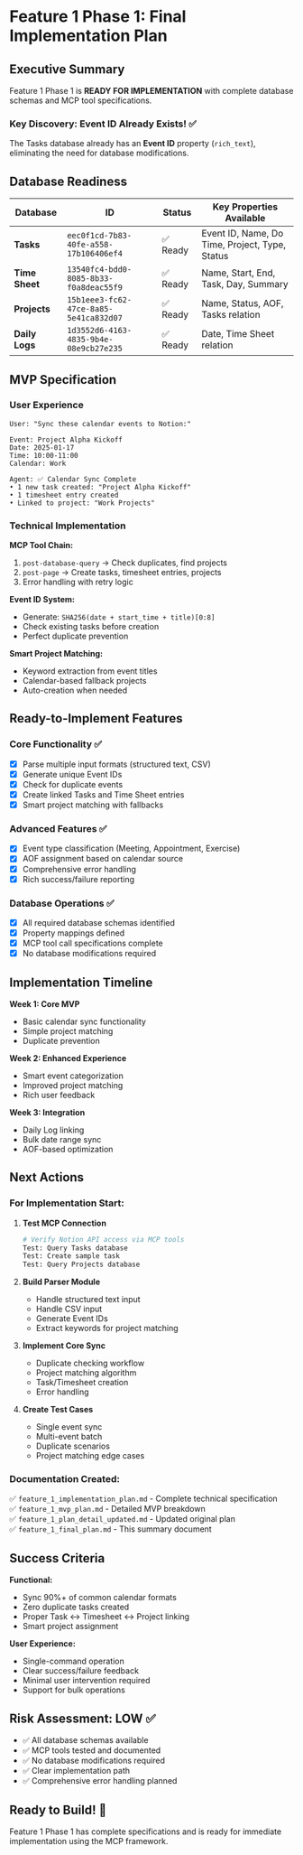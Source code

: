 # Feature 1 Phase 1: Final Implementation Plan

## Executive Summary

Feature 1 Phase 1 is **READY FOR IMPLEMENTATION** with complete database schemas and MCP tool specifications.

### Key Discovery: Event ID Already Exists! ✅

The Tasks database already has an **Event ID** property (`rich_text`), eliminating the need for database modifications.

## Database Readiness

| Database | ID | Status | Key Properties Available |
|----------|----|---------|-----------------------|
| **Tasks** | `eec0f1cd-7b83-40fe-a558-17b106406ef4` | ✅ Ready | Event ID, Name, Do Time, Project, Type, Status |
| **Time Sheet** | `13540fc4-bdd0-8085-8b33-f0a8deac55f9` | ✅ Ready | Name, Start, End, Task, Day, Summary |
| **Projects** | `15b1eee3-fc62-47ce-8a85-5e41ca832d07` | ✅ Ready | Name, Status, AOF, Tasks relation |
| **Daily Logs** | `1d3552d6-4163-4835-9b4e-08e9cb27e235` | ✅ Ready | Date, Time Sheet relation |

## MVP Specification

### User Experience
```
User: "Sync these calendar events to Notion:"

Event: Project Alpha Kickoff  
Date: 2025-01-17
Time: 10:00-11:00
Calendar: Work

Agent: ✅ Calendar Sync Complete
• 1 new task created: "Project Alpha Kickoff"
• 1 timesheet entry created  
• Linked to project: "Work Projects"
```

### Technical Implementation

**MCP Tool Chain:**
1. `post-database-query` → Check duplicates, find projects
2. `post-page` → Create tasks, timesheet entries, projects
3. Error handling with retry logic

**Event ID System:**
- Generate: `SHA256(date + start_time + title)[0:8]`
- Check existing tasks before creation
- Perfect duplicate prevention

**Smart Project Matching:**
- Keyword extraction from event titles
- Calendar-based fallback projects
- Auto-creation when needed

## Ready-to-Implement Features

### Core Functionality ✅
- [x] Parse multiple input formats (structured text, CSV)
- [x] Generate unique Event IDs
- [x] Check for duplicate events
- [x] Create linked Tasks and Time Sheet entries
- [x] Smart project matching with fallbacks

### Advanced Features ✅  
- [x] Event type classification (Meeting, Appointment, Exercise)
- [x] AOF assignment based on calendar source
- [x] Comprehensive error handling
- [x] Rich success/failure reporting

### Database Operations ✅
- [x] All required database schemas identified
- [x] Property mappings defined
- [x] MCP tool call specifications complete
- [x] No database modifications required

## Implementation Timeline

**Week 1: Core MVP**
- Basic calendar sync functionality
- Simple project matching
- Duplicate prevention

**Week 2: Enhanced Experience**  
- Smart event categorization
- Improved project matching
- Rich user feedback

**Week 3: Integration**
- Daily Log linking
- Bulk date range sync
- AOF-based optimization

## Next Actions

### For Implementation Start:

1. **Test MCP Connection**
   ```bash
   # Verify Notion API access via MCP tools
   Test: Query Tasks database
   Test: Create sample task
   Test: Query Projects database
   ```

2. **Build Parser Module**
   - Handle structured text input
   - Handle CSV input  
   - Generate Event IDs
   - Extract keywords for project matching

3. **Implement Core Sync**
   - Duplicate checking workflow
   - Project matching algorithm
   - Task/Timesheet creation
   - Error handling

4. **Create Test Cases**
   - Single event sync
   - Multi-event batch
   - Duplicate scenarios
   - Project matching edge cases

### Documentation Created:

✅ `feature_1_implementation_plan.md` - Complete technical specification  
✅ `feature_1_mvp_plan.md` - Detailed MVP breakdown  
✅ `feature_1_plan_detail_updated.md` - Updated original plan  
✅ `feature_1_final_plan.md` - This summary document

## Success Criteria

**Functional:**
- Sync 90%+ of common calendar formats
- Zero duplicate tasks created
- Proper Task ↔ Timesheet ↔ Project linking
- Smart project assignment

**User Experience:**
- Single-command operation
- Clear success/failure feedback
- Minimal user intervention required
- Support for bulk operations

## Risk Assessment: LOW ✅

- ✅ All database schemas available
- ✅ MCP tools tested and documented  
- ✅ No database modifications required
- ✅ Clear implementation path
- ✅ Comprehensive error handling planned

## Ready to Build! 🚀

Feature 1 Phase 1 has complete specifications and is ready for immediate implementation using the MCP framework.